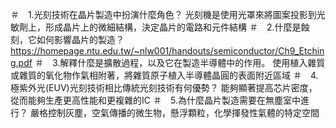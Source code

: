 ＃　1.光刻技術在晶片製造中扮演什麼角色？
光刻機是使用光罩來將圖案投影到光敏劑上，形成晶片上的微細結構，決定晶片的電路和元件結構
＃　2.什麼是蝕刻，它如何影響晶片的製造？
https://homepage.ntu.edu.tw/~nlw001/handouts/semiconductor/Ch9_Etching.pdf
＃　3.解釋什麼是擴散過程，以及它在製造半導體中的作用。
使用植入雜質或雜質的氧化物作氣相附著，將雜質原子植入半導體晶圓的表面附近區域
＃　4.極紫外光(EUV)光刻技術相比傳統光刻技術有何優勢？
能夠顯著提高芯片密度，從而能夠生產更高性能和更複雜的IC
＃　5.為什麼晶片製造需要在無塵室中進行？
嚴格控制灰塵，空氣傳播的微生物，懸浮顆粒，化學揮發性氣體的特定空間
